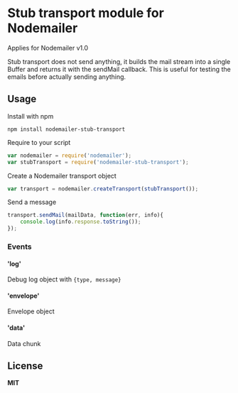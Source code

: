 # Stub transport module for Nodemailer

Applies for Nodemailer v1.0

Stub transport does not send anything, it builds the mail stream into a single Buffer and returns it with the sendMail callback. This is useful for testing the emails before actually sending anything.

## Usage

Install with npm

    npm install nodemailer-stub-transport

Require to your script

```javascript
var nodemailer = require('nodemailer');
var stubTransport = require('nodemailer-stub-transport');
```

Create a Nodemailer transport object

```javascript
var transport = nodemailer.createTransport(stubTransport());
```

Send a message

```javascript
transport.sendMail(mailData, function(err, info){
    console.log(info.response.toString());
});
```

### Events

#### 'log'

Debug log object with `{type, message}`

#### 'envelope'

Envelope object

#### 'data'

Data chunk

## License

**MIT**
